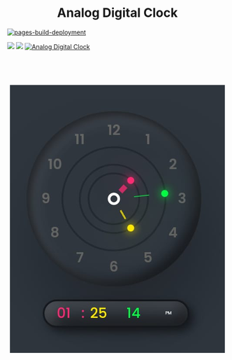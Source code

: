 <h1 align="center"> Analog Digital Clock </h1>

[![pages-build-deployment](https://github.com/misskalyani/Analog-Digital-Clock-Website/actions/workflows/pages/pages-build-deployment/badge.svg?branch=main)](https://github.com/misskalyani/Analog-Digital-Clock-Website/actions/workflows/pages/pages-build-deployment)

[![](https://visitcount.itsvg.in/api?id=misskalyani&icon=0&color=0)](https://visitcount.itsvg.in)
![](https://img.shields.io/github/followers/misskalyani?style=social)
 [![Analog Digital Clock](https://img.shields.io/badge/Visit-blue.svg)](https://misskalyani.github.io/Analog-Digital-Clock-Website/)

<br><br><br>
<!--- <center><img src="clock.jpg" width="300" height="300" /></center>--->

<p align="center">

  <img src="clock.jpg">


</p>
